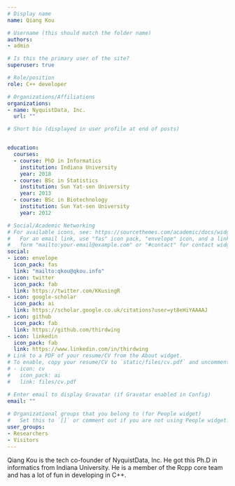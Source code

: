 ```yaml
---
# Display name
name: Qiang Kou

# Username (this should match the folder name)
authors:
- admin

# Is this the primary user of the site?
superuser: true

# Role/position
role: C++ developer

# Organizations/Affiliations
organizations:
- name: NyquistData, Inc.
  url: ""

# Short bio (displayed in user profile at end of posts)


education:
  courses:
  - course: PhD in Informatics
    institution: Indiana University
    year: 2018
  - course: BSc in Statistics
    institution: Sun Yat-sen University
    year: 2013
  - course: BSc in Biotechnology
    institution: Sun Yat-sen University
    year: 2012

# Social/Academic Networking
# For available icons, see: https://sourcethemes.com/academic/docs/widgets/#icons
#   For an email link, use "fas" icon pack, "envelope" icon, and a link in the
#   form "mailto:your-email@example.com" or "#contact" for contact widget.
social:
- icon: envelope
  icon_pack: fas
  link: "mailto:qkou@qkou.info"
- icon: twitter
  icon_pack: fab
  link: https://twitter.com/KKusingR
- icon: google-scholar
  icon_pack: ai
  link: https://scholar.google.co.uk/citations?user=yt8eHiYAAAAJ
- icon: github
  icon_pack: fab
  link: https://github.com/thirdwing
- icon: linkedin
  icon_pack: fab
  link: https://www.linkedin.com/in/thirdwing
# Link to a PDF of your resume/CV from the About widget.
# To enable, copy your resume/CV to `static/files/cv.pdf` and uncomment the lines below.  
# - icon: cv
#   icon_pack: ai
#   link: files/cv.pdf

# Enter email to display Gravatar (if Gravatar enabled in Config)
email: ""
  
# Organizational groups that you belong to (for People widget)
#   Set this to `[]` or comment out if you are not using People widget.  
user_groups:
- Researchers
- Visitors
---
```


Qiang Kou is the tech co-founder of NyquistData, Inc. He got this Ph.D in informatics from Indiana University. He is a member of the Rcpp core team and has a lot of fun in developing in C++.

